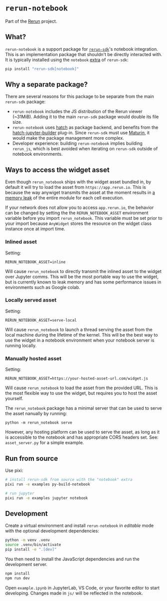 # `rerun-notebook`

Part of the [Rerun](https://github.com/rerun-io/rerun) project.

## What?

`rerun-notebook` is a support package for [`rerun-sdk`](https://pypi.org/project/rerun-sdk/)'s notebook integration. This is an implementation package that shouldn't be directly interacted with. It is typically installed using the `notebook` [extra](https://packaging.python.org/en/latest/specifications/dependency-specifiers/#extras) of `rerun-sdk`:

```sh
pip install "rerun-sdk[notebook]"
```

## Why a separate package?

There are several reasons for this package to be separate from the main `rerun-sdk` package:

- `rerun-notebook` includes the JS distribution of the Rerun viewer (~31MiB). Adding it to the main `rerun-sdk` package would double its file size.
- `rerun-notebook` uses [hatch](https://hatch.pypa.io/) as package backend, and benefits from the [hatch-jupyter-builder](https://github.com/jupyterlab/hatch-jupyter-builder) plug-in. Since `rerun-sdk` must use [Maturin](https://www.maturin.rs), it would make the package management more complex.
- Developer experience: building `rerun-notebook` implies building `rerun_js`, which is best avoided when iterating on `rerun-sdk` outside of notebook environments.

## Ways to access the widget asset

Even though `rerun_notebook` ships with the widget asset bundled in, by default it will try to load the asset
from `https://app.rerun.io`. This is because the way anywiget transmits the asset at the moment results in
[a memory leak](https://github.com/manzt/anywidget/issues/613) of the entire module for each cell execution.

If your network does not allow you to access `app.rerun.io`, the behavior can be changed by setting the
the `RERUN_NOTEBOOK_ASSET` environment variable before you import `rerun_notebook`. This variable must
be set prior to your import because `AnyWidget` stores the resource on the widget class instance
once at import time.

### Inlined asset
Setting:
```
RERUN_NOTEBOOK_ASSET=inline
```
Will cause `rerun_notebook` to directly transmit the inlined asset to the widget over Jupyter comms.
This will be the most portable way to use the widget, but is currently known to leak memory and
has some performance issues in environments such as Google colab.

### Locally served asset
Setting:
```
RERUN_NOTEBOOK_ASSET=serve-local
```
Will cause `rerun_notebook` to launch a thread serving the asset from the local machine during
the lifetime of the kernel. This will be the best way to use the widget in a notebook environment
when your notebook server is running locally.

### Manually hosted asset
Setting:
```
RERUN_NOTEBOOK_ASSET=https://your-hosted-asset-url.com/widget.js
```
Will cause `rerun_notebook` to load the asset from the provided URL. This is the most flexible way to
use the widget, but requires you to host the asset yourself.

The `rerun_notebook` package has a minimal server that can be used to serve the asset nanually by running:
```
python -m rerun_notebook serve
```

However, any hosting platform can be used to serve the asset, as long as it is accessible to the notebook
and has appropriate CORS headers set. See: `asset_server.py` for a simple example.

## Run from source

Use pixi:

```sh
# install rerun-sdk from source with the "notebook" extra
pixi run -e examples py-build-notebook

# run jupyter
pixi run -e examples jupyter notebook
```


## Development

Create a virtual environment and install `rerun-notebook` in *editable* mode with the
optional development dependencies:

```sh
python -m venv .venv
source .venv/bin/activate
pip install -e ".[dev]"
```

You then need to install the JavaScript dependencies and run the development server.

```sh
npm install
npm run dev
```

Open `example.ipynb` in JupyterLab, VS Code, or your favorite editor
to start developing. Changes made in `js/` will be reflected
in the notebook.
